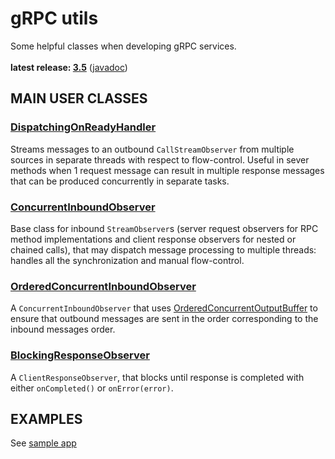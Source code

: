 # gRPC utils

Some helpful classes when developing gRPC services.<br/>
<br/>
**latest release: [3.5](https://search.maven.org/artifact/pl.morgwai.base/grpc-utils/3.5/jar)**
([javadoc](https://javadoc.io/doc/pl.morgwai.base/grpc-utils/3.5))


## MAIN USER CLASSES

### [DispatchingOnReadyHandler](src/main/java/pl/morgwai/base/grpc/utils/DispatchingOnReadyHandler.java)
Streams messages to an outbound `CallStreamObserver` from multiple sources in separate threads with respect to flow-control. Useful in sever methods when 1 request message can result in multiple response messages that can be produced concurrently in separate tasks.

### [ConcurrentInboundObserver](src/main/java/pl/morgwai/base/grpc/utils/ConcurrentInboundObserver.java)
Base class for inbound `StreamObserver`s (server request observers for RPC method implementations and client response observers for nested or chained calls), that may dispatch message processing to multiple threads: handles all the synchronization and manual flow-control.

### [OrderedConcurrentInboundObserver](src/main/java/pl/morgwai/base/grpc/utils/OrderedConcurrentInboundObserver.java)
A `ConcurrentInboundObserver` that uses [OrderedConcurrentOutputBuffer](https://github.com/morgwai/java-utils/blob/master/src/main/java/pl/morgwai/base/concurrent/OrderedConcurrentOutputBuffer.java) to ensure that outbound messages are sent in the order corresponding to the inbound messages order.

### [BlockingResponseObserver](src/main/java/pl/morgwai/base/grpc/utils/BlockingResponseObserver.java)
A `ClientResponseObserver`, that blocks until response is completed with either `onCompleted()` or `onError(error)`.


## EXAMPLES

See [sample app](sample)
